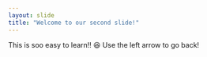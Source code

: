 ```yaml
---
layout: slide
title: "Welcome to our second slide!"
---
```

This is soo easy to learn!! :satisfied: 
Use the left arrow to go back!
